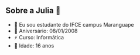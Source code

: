 ## Sobre a Julia 👋

- 🔭 Eu sou estudante do IFCE campus Maranguape
- 🎂 Aniversário: 08/01/2008
- ⚡ Curso: Informática
- 🦋 Idade: 16 anos


